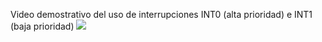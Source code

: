 Video demostrativo del uso de interrupciones INT0 (alta prioridad) e INT1 (baja prioridad)
<a href="https://youtu.be/3RF1papBMf8"><img src="http://img.youtube.com/vi/3RF1papBMf8/0.jpg"></a>
